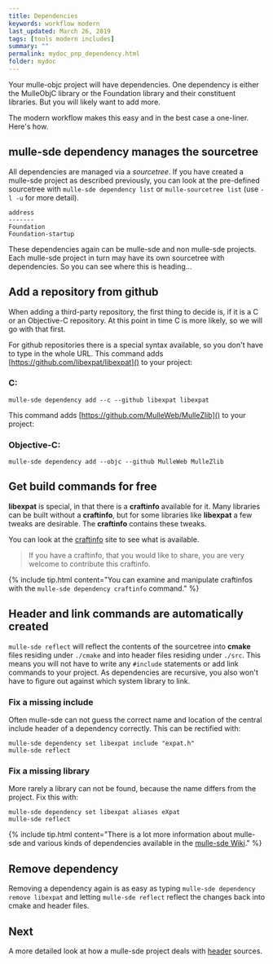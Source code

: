```yaml
---
title: Dependencies
keywords: workflow modern
last_updated: March 26, 2019
tags: [tools modern includes]
summary: ""
permalink: mydoc_pnp_dependency.html
folder: mydoc
---
```


Your mulle-objc project will have dependencies. One dependency is either the
MulleObjC library or the Foundation library and their constituent libraries.
But you will likely want to add more.

The modern workflow makes this easy and in the best case a one-liner. Here's
how.

## mulle-sde dependency manages the sourcetree

All dependencies are managed via a *sourcetree*. If you have created a
mulle-sde project as described previously, you can look at the pre-defined
sourcetree with `mulle-sde dependency list` or  `mulle-sourcetree list`
(use `-l -u` for more detail).

```
address
-------
Foundation
Foundation-startup
```

These dependencies again can be mulle-sde and non mulle-sde projects.
Each mulle-sde project in turn may have its own sourcetree with
dependencies. So you can see where this is heading...


## Add a repository from github

When adding a third-party repository, the first thing to decide is, if it is
a C or an Objective-C repository. At this point in time  C is more likely, so
we will go with that first.

For github repositories there is a special syntax available, so you don't have
to type in the whole URL. This command adds
[https://github.com/libexpat/libexpat]() to your project:

### C:

```
mulle-sde dependency add --c --github libexpat libexpat
```

This command adds
[https://github.com/MulleWeb/MulleZlib]() to your project:

### Objective-C:

```
mulle-sde dependency add --objc --github MulleWeb MulleZlib
```

## Get build commands for free

**libexpat** is special, in that there is a **craftinfo** available for it.
Many libraries can be built without a **craftinfo**, but for some libraries
like **libexpat** a few tweaks are desirable. The **craftinfo** contains these
tweaks.

You can look at the [craftinfo](https://github.com/craftinfo) site to see
what is available.

> If you have a craftinfo, that you would like to share, you are very welcome
> to contribute this craftinfo.

{% include tip.html content="You can examine and manipulate craftinfos with the
`mulle-sde dependency craftinfo` command." %}


## Header and link commands are automatically created

`mulle-sde reflect` will reflect the contents of the sourcetree into **cmake** files
residing under `./cmake` and into header files residing under `./src`.
This means you will not have to write any `#include` statements or add link
commands to your project. As dependencies are recursive, you also won't have to
figure out against which system library to link.

### Fix a missing include

Often mulle-sde can not guess the correct name and location of the central
include header of a dependency correctly. This can be rectified with:

```
mulle-sde dependency set libexpat include "expat.h"
mulle-sde reflect
```

### Fix a missing library

More rarely a library can not be found, because the name differs from the
project. Fix this with:

```
mulle-sde dependency set libexpat aliases eXpat
mulle-sde reflect
```

{% include tip.html content="There is a lot more information about
mulle-sde and various kinds of dependencies available in the
[mulle-sde Wiki](https://github.com/mulle-sde/mulle-sde/wiki)."
%}

## Remove dependency

Removing a dependency again is as easy as typing `mulle-sde dependency
remove libexpat` and letting `mulle-sde reflect` reflect the changes back into
cmake and header files.


## Next

A more detailed look at how a mulle-sde project deals with
[header](mydoc_pnp_source.html) sources.
